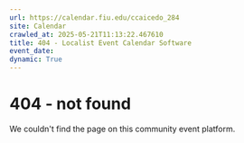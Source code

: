 ```yaml
---
url: https://calendar.fiu.edu/ccaicedo_284
site: Calendar
crawled_at: 2025-05-21T11:13:22.467610
title: 404 - Localist Event Calendar Software
event_date: 
dynamic: True
---
```


# 404 - not found
We couldn't find the page on this community event platform.
